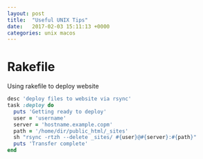 ```yaml
---
layout: post
title:  "Useful UNIX Tips"
date:   2017-02-03 15:11:13 +0000
categories: unix macos
---
```


# Rakefile 
Using rakefile to deploy website
```Ruby
desc 'deploy files to website via rsync'
task :deploy do
  puts 'Getting ready to deploy'
  user = 'username'
  server = 'hostname.example.copm'
  path = '/home/dir/public_html/_sites'
  sh "rsync -rtzh --delete _sites/ #{user}@#{server}:#{path}"
  puts 'Transfer complete'
end
```
